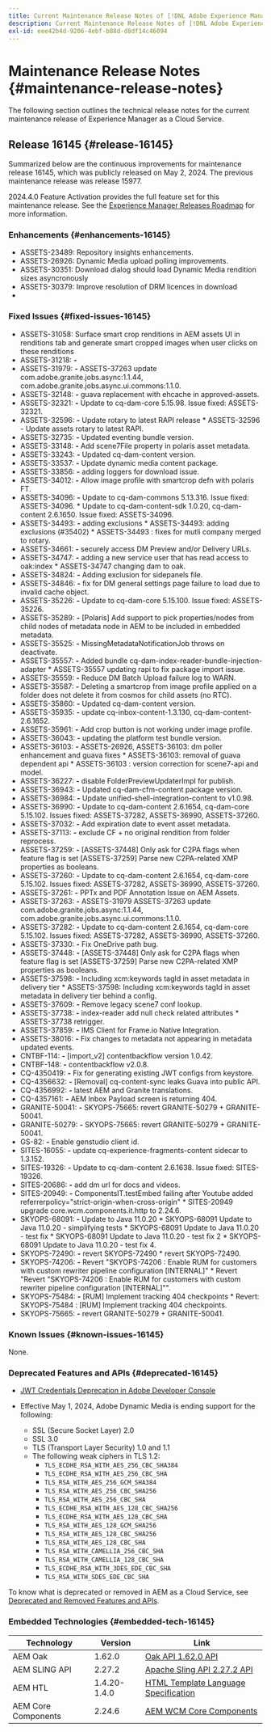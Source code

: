 ```yaml
---
title: Current Maintenance Release Notes of [!DNL Adobe Experience Manager] as a Cloud Service.
description: Current Maintenance Release Notes of [!DNL Adobe Experience Manager] as a Cloud Service.
exl-id: eee42b4d-9206-4ebf-b88d-d8df14c46094
---
```

# Maintenance Release Notes {#maintenance-release-notes}

The following section outlines the technical release notes for the current maintenance release of Experience Manager as a Cloud Service.

## Release 16145 {#release-16145}

Summarized below are the continuous improvements for maintenance release 16145, which was publicly released on May 2, 2024. The previous maintenance release was release 15977.

2024.4.0 Feature Activation provides the full feature set for this maintenance release. See the [Experience Manager Releases Roadmap](https://experienceleague.adobe.com/en/docs/experience-manager-release-information/aem-release-updates/update-releases-roadmap) for more information.

### Enhancements {#enhancements-16145}

* ASSETS-23489: Repository insights enhancements.
* ASSETS-26926: Dynamic Media upload polling improvements.
* ASSETS-30351: Download dialog should load Dynamic Media rendition sizes asyncronously
* ASSETS-30379: Improve resolution of DRM licences in download
* 
### Fixed Issues {#fixed-issues-16145}


* ASSETS-31058: 	Surface smart crop renditions in AEM assets UI in renditions tab and generate smart cropped images when user clicks on these renditions
* ASSETS-31218: ***-*** 
* ASSETS-31979: ***-*** ASSETS-37263 update com.adobe.granite.jobs.async:1.1.44, com.adobe.granite.jobs.async.ui.commons:1.1.0.
* ASSETS-32148: ***-*** guava replacement with ehcache in approved-assets.
* ASSETS-32321: ***-*** Update to cq-dam-core 5.15.98. Issue fixed: ASSETS-32321.
* ASSETS-32596: ***-*** Update rotary to latest RAPI release * ASSETS-32596 - Update assets rotary to latest RAPI.
* ASSETS-32735: ***-*** Updated eventing bundle version.
* ASSETS-33148: ***-*** Add scene7File property in polaris asset metadata.
* ASSETS-33243: ***-*** Updated cq-dam-content version.
* ASSETS-33537: ***-*** Update dynamic media content package.
* ASSETS-33856: ***-*** adding loggers for download issue.
* ASSETS-34012: ***-*** Allow image profile with smartcrop defn with polaris FT.
* ASSETS-34096: ***-*** Update to cq-dam-commons 5.13.316. Issue fixed: ASSETS-34096. * Update to cq-dam-content-sdk 1.0.20, cq-dam-content 2.6.1650. Issue fixed: ASSETS-34096.
* ASSETS-34493: ***-*** adding exclusions * ASSETS-34493: adding exclusions (#35402) * ASSETS-34493 : fixes for mutli company merged to rotary.
* ASSETS-34661: ***-*** securely access DM Preview and/or Delivery URLs.
* ASSETS-34747: ***-*** adding a new service user that has read access to oak:index * ASSETS-34747 changing dam to oak.
* ASSETS-34824: ***-*** Adding exclusion for sidepanels file.
* ASSETS-34846: ***-*** fix for DM general settings page failure to load due to invalid cache object.
* ASSETS-35226: ***-*** Update to cq-dam-core 5.15.100. Issue fixed: ASSETS-35226.
* ASSETS-35289: ***-*** [Polaris] Add support to pick properties/nodes from child nodes of metadata node in AEM to be included in embedded metadata.
* ASSETS-35525: ***-*** MissingMetadataNotificationJob throws on deactivate.
* ASSETS-35557: ***-*** Added bundle cq-dam-index-reader-bundle-injection-adapter * ASSETS-35557 updating rapi to fix package import issue.
* ASSETS-35559: ***-*** Reduce DM Batch Upload failure log to WARN.
* ASSETS-35587: ***-*** Deleting a smartcrop from image profile applied on a folder does not delete it from cosmos for child assets (no RTC).
* ASSETS-35860: ***-*** Updated cq-dam-content version.
* ASSETS-35935: ***-*** update cq-inbox-content-1.3.130, cq-dam-content-2.6.1652.
* ASSETS-35961: ***-*** Add crop button is not working under image profile.
* ASSETS-36043: ***-*** updating the platform test bundle version.
* ASSETS-36103: ***-*** ASSETS-26926, ASSETS-36103: dm poller enhancement and guava fixes * ASSETS-36103: removal of guava dependent api * ASSETS-36103 : version correction for scene7-api and model.
* ASSETS-36227: ***-*** disable FolderPreviewUpdaterImpl for publish.
* ASSETS-36943: ***-*** Updated cq-dam-cfm-content package version.
* ASSETS-36984: ***-*** Update unified-shell-integration-content to v1.0.98.
* ASSETS-36990: ***-*** Update to cq-dam-content 2.6.1654, cq-dam-core 5.15.102. Issues fixed: ASSETS-37282, ASSETS-36990, ASSETS-37260.
* ASSETS-37032: ***-*** Add expiration date to event asset metadata.
* ASSETS-37113: ***-*** exclude CF + no original rendition from folder reprocess.
* ASSETS-37259: ***-*** [ASSETS-37448] Only ask for C2PA flags when feature flag is set [ASSETS-37259] Parse new C2PA-related XMP properties as booleans.
* ASSETS-37260: ***-*** Update to cq-dam-content 2.6.1654, cq-dam-core 5.15.102. Issues fixed: ASSETS-37282, ASSETS-36990, ASSETS-37260.
* ASSETS-37261: ***-*** PPTx and PDF Annotation Issue on AEM Assets.
* ASSETS-37263: ***-*** ASSETS-31979 ASSETS-37263 update com.adobe.granite.jobs.async:1.1.44, com.adobe.granite.jobs.async.ui.commons:1.1.0.
* ASSETS-37282: ***-*** Update to cq-dam-content 2.6.1654, cq-dam-core 5.15.102. Issues fixed: ASSETS-37282, ASSETS-36990, ASSETS-37260.
* ASSETS-37330: ***-*** Fix OneDrive path bug.
* ASSETS-37448: ***-*** [ASSETS-37448] Only ask for C2PA flags when feature flag is set [ASSETS-37259] Parse new C2PA-related XMP properties as booleans.
* ASSETS-37598: ***-*** Including xcm:keywords tagId in asset metadata in delivery tier * ASSETS-37598: Including xcm:keywords tagId in asset metadata in delivery tier behind a config.
* ASSETS-37609: ***-*** Remove legacy scene7 conf lookup.
* ASSETS-37738: ***-*** index-reader add null check related attributes * ASSETS-37738 retrigger.
* ASSETS-37859: ***-*** IMS Client for Frame.io Native Integration.
* ASSETS-38016: ***-*** Fix changes to metadata not appearing in metadata updated events.
* CNTBF-114: ***-*** [import_v2] contentbackflow version 1.0.42.
* CNTBF-148: ***-*** contentbackflow v2.0.8.
* CQ-4350419: ***-*** Fix for generating existing JWT configs from keystore.
* CQ-4356632: ***-*** [Removal] cq-content-sync leaks Guava into public API.
* CQ-4356992: ***-*** latest AEM and Granite translations.
* CQ-4357161: ***-*** AEM Inbox Payload screen is returning 404.
* GRANITE-50041: ***-*** SKYOPS-75665: revert GRANITE-50279 + GRANITE-50041.
* GRANITE-50279: ***-*** SKYOPS-75665: revert GRANITE-50279 + GRANITE-50041.
* GS-82: ***-*** Enable genstudio client id.
* SITES-16055: ***-*** update cq-experience-fragments-content sidecar to 1.3.152.
* SITES-19326: ***-*** Update to cq-dam-content 2.6.1638. Issue fixed: SITES-19326.
* SITES-20686: ***-*** add dm url for docs and videos.
* SITES-20949: ***-*** ComponentsIT.testEmbed failing after Youtube added referrerpolicy="strict-origin-when-cross-origin" * SITES-20949 upgrade core.wcm.components.it.http to 2.24.6.
* SKYOPS-68091: ***-*** Update to Java 11.0.20 * SKYOPS-68091 Update to Java 11.0.20 - simplifying tests * SKYOPS-68091 Update to Java 11.0.20 - test fix * SKYOPS-68091 Update to Java 11.0.20 - test fix 2 * SKYOPS-68091 Update to Java 11.0.20 - test fix 4.
* SKYOPS-72490: ***-*** revert SKYOPS-72490 * revert SKYOPS-72490.
* SKYOPS-74206: ***-*** Revert "SKYOPS-74206 : Enable RUM for customers with custom rewriter pipeline configuration [INTERNAL]" * Revert "Revert "SKYOPS-74206 : Enable RUM for customers with custom rewriter pipeline configuration [INTERNAL]"".
* SKYOPS-75484: ***-*** [RUM] Implement tracking 404 checkpoints * Revert: SKYOPS-75484 : [RUM] Implement tracking 404 checkpoints.
* SKYOPS-75665: ***-*** revert GRANITE-50279 + GRANITE-50041.


### Known Issues {#known-issues-16145}

None.

### Deprecated Features and APIs {#deprecated-16145}

* [JWT Credentials Deprecation in Adobe Developer Console](/help/security/jwt-credentials-deprecation-in-adobe-developer-console.md)

* Effective May 1, 2024, Adobe Dynamic Media is ending support for the following:

  * SSL (Secure Socket Layer) 2.0
  * SSL 3.0 
  * TLS (Transport Layer Security) 1.0 and 1.1
  * The following weak ciphers in TLS 1.2:
    * `TLS_ECDHE_RSA_WITH_AES_256_CBC_SHA384`
    * `TLS_ECDHE_RSA_WITH_AES_256_CBC_SHA`
    * `TLS_RSA_WITH_AES_256_GCM_SHA384`
    * `TLS_RSA_WITH_AES_256_CBC_SHA256`
    * `TLS_RSA_WITH_AES_256_CBC_SHA`
    * `TLS_ECDHE_RSA_WITH_AES_128_CBC_SHA256`
    * `TLS_ECDHE_RSA_WITH_AES_128_CBC_SHA`
    * `TLS_RSA_WITH_AES_128_GCM_SHA256`
    * `TLS_RSA_WITH_AES_128_CBC_SHA256`
    * `TLS_RSA_WITH_AES_128_CBC_SHA`
    * `TLS_RSA_WITH_CAMELLIA_256_CBC_SHA`
    * `TLS_RSA_WITH_CAMELLIA_128_CBC_SHA`
    * `TLS_ECDHE_RSA_WITH_3DES_EDE_CBC_SHA`
    * `TLS_RSA_WITH_SDES_EDE_CBC_SHA`


To know what is deprecated or removed in AEM as a Cloud Service, see [Deprecated and Removed Features and APIs](/help/release-notes/deprecated-removed-features.md).

### Embedded Technologies {#embedded-tech-16145}

|Technology|Version|Link|
|---|---|---|
|AEM Oak | 1.62.0|[Oak API 1.62.0 API](https://www.javadoc.io/doc/org.apache.jackrabbit/oak-api/1.62.0/index.html)| 
|AEM SLING API | 2.27.2 |[Apache Sling API 2.27.2 API](https://www.javadoc.io/doc/org.apache.sling/org.apache.sling.api/latest/index.html)|
|AEM HTL| 1.4.20-1.4.0 |[HTML Template Language Specification](https://github.com/adobe/htl-spec)|
|AEM Core Components| 2.24.6|[AEM WCM Core Components](https://github.com/adobe/aem-core-wcm-components)|
